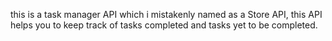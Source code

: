 this is a task manager API which i mistakenly named as a Store API, this API helps you to keep track of tasks completed and tasks yet to be completed.
